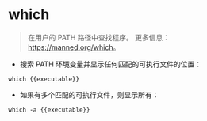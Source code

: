 # which

> 在用户的 PATH 路径中查找程序。
> 更多信息：<https://manned.org/which>。

- 搜索 PATH 环境变量并显示任何匹配的可执行文件的位置：

`which {{executable}}`

- 如果有多个匹配的可执行文件，则显示所有：

`which -a {{executable}}`
